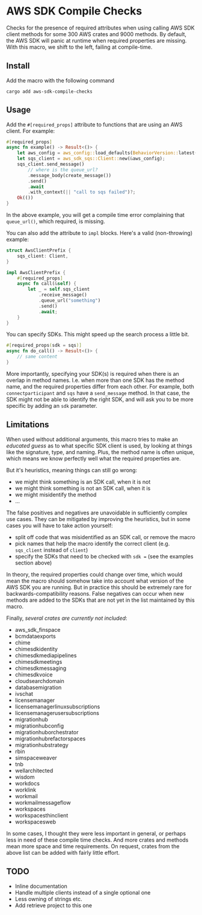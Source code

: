# AWS SDK Compile Checks

Checks for the presence of required attributes when using calling AWS SDK client methods for some 300 AWS crates and 9000 methods.
By default, the AWS SDK will panic at runtime when required properties are missing.
With this macro, we shift to the left, failing at compile-time.

## Install

Add the macro with the following command

```
cargo add aws-sdk-compile-checks
```

## Usage

Add the `#[required_props]` attribute to functions that are using an AWS client.
For example:

```rust
#[required_props]
async fn example() -> Result<()> {
    let aws_config = aws_config::load_defaults(BehaviorVersion::latest()).await;
    let sqs_client = aws_sdk_sqs::Client::new(&aws_config);
    sqs_client.send_message()
        // where is the queue_url?
        .message_body(create_message())
        .send()
        .await
        .with_context(|| "call to sqs failed")?;
    Ok(())
}
```

In the above example, you will get a compile time error complaining that `queue_url()`, which required, is missing.

You can also add the attribute to `impl` blocks. Here's a valid (non-throwing) example:

```rust
struct AwsClientPrefix {
    sqs_client: Client,
}

impl AwsClientPrefix {
    #[required_props]
    async fn call(&self) {
        let _ = self.sqs_client
            .receive_message()
            .queue_url("something")
            .send()
            .await;
    }
}
```

You can specify SDKs. This might speed up the search process a little bit.

```rust
#[required_props(sdk = sqs)]
async fn do_call() -> Result<()> {
    // same content
}
```

More importantly, specifying your SDK(s) is required when there is an overlap in method names. 
I.e. when more than one SDK has the method name, and the required properties differ from each other.
For example, both `connectparticipant` and `sqs` have a `send_message` method.
In that case, the SDK might not be able to identify the right SDK, and will ask you to be more specific by adding an `sdk` parameter.

## Limitations

When used without additional arguments, this macro tries to make an _educated guess_ as to what specific SDK client is used, by looking at things like the signature, type, and naming.
Plus, the method name is often unique, which means we know perfectly well what the required properties are.

But it's heuristics, meaning things can still go wrong:
- we might think something is an SDK call, when it is not
- we might think something is not an SDK call, when it is
- we might misidentify the method
- ...

The false positives and negatives are unavoidable in sufficiently complex use cases.
They can be mitigated by improving the heuristics, but in some cases you will have to take action yourself:
- split off code that was misidentified as an SDK call, or remove the macro
- pick names that help the macro identify the correct client (e.g. `sqs_client` instead of `client`)
- specify the SDKs that need to be checked with `sdk =` (see the examples section above)

In theory, the required properties could change over time, which would mean the macro should somehow take into account what version of the AWS SDK you are running.
But in practice this should be extremely rare for backwards-compatibility reasons.
False negatives can occur when new methods are added to the SDKs that are not yet in the list maintained by this macro.

Finally, _several crates are currently not included_:

- aws_sdk_finspace
- bcmdataexports
- chime
- chimesdkidentity
- chimesdkmediapipelines
- chimesdkmeetings
- chimesdkmessaging 
- chimesdkvoice
- cloudsearchdomain
- databasemigration
- ivschat
- licensemanager 
- licensemanagerlinuxsubscriptions
- licensemanagerusersubscriptions
- migrationhub
- migrationhubconfig
- migrationhuborchestrator
- migrationhubrefactorspaces
- migrationhubstrategy
- rbin
- simspaceweaver
- tnb
- wellarchitected
- wisdom
- workdocs
- worklink
- workmail
- workmailmessageflow
- workspaces
- workspacesthinclient
- workspacesweb

In some cases, I thought they were less important in general, or perhaps less in need of these compile time checks.
And more crates and methods mean more space and time requirements.
On request, crates from the above list can be added with fairly little effort.

## TODO

- Inline documentation
- Handle multiple clients instead of a single optional one
- Less owning of strings etc.
- Add retrieve project to this one
